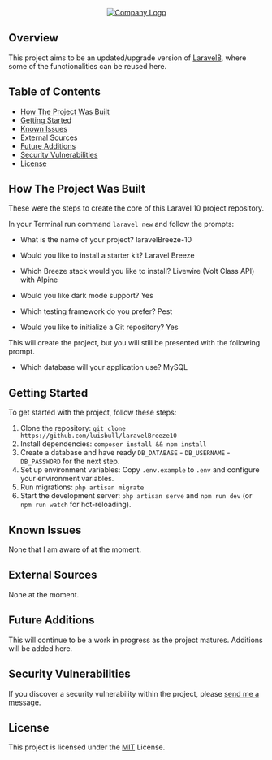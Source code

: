 <p align="center">
    <a href="https://luistoro.co.uk">
        <img src="{{ asset('logo.svg') }}" alt="Company Logo">
    </a>
</p>

## Overview

This project aims to be an updated/upgrade version of [Laravel8](https://github.com/luisbull/laravel8), where some of the functionalities can be reused here.

## Table of Contents

* [How The Project Was Built](#how-the-project-was-built)
* [Getting Started](#getting-started)
* [Known Issues](#known-issues)
* [External Sources](#external-sources)
* [Future Additions](#future-additions)
* [Security Vulnerabilities](#security-vulnerabilities)
* [License](#future-additions)

## How The Project Was Built

These were the steps to create the core of this Laravel 10 project repository.

In your Terminal run command `laravel new` and follow the prompts: 

- What is the name of your project?
laravelBreeze-10

- Would you like to install a starter kit?
Laravel Breeze

- Which Breeze stack would you like to install?
Livewire (Volt Class API) with Alpine

- Would you like dark mode support?
Yes

- Which testing framework do you prefer?
Pest

- Would you like to initialize a Git repository?
Yes

This will create the project, but you will still be presented with the following prompt.

- Which database will your application use?
MySQL

## Getting Started

To get started with the project, follow these steps:

1. Clone the repository: `git clone https://github.com/luisbull/laravelBreeze10`
2. Install dependencies: `composer install && npm install`
3. Create a database and have ready `DB_DATABASE` - `DB_USERNAME` - `DB_PASSWORD` for the next step.
4. Set up environment variables: Copy `.env.example` to `.env` and configure your environment variables.
5. Run migrations: `php artisan migrate`
6. Start the development server: `php artisan serve` and `npm run dev` (or `npm run watch` for hot-reloading).

## Known Issues

None that I am aware of at the moment.

## External Sources

None at the moment.

## Future Additions

This will continue to be a work in progress as the project matures. Additions will be added here.

## Security Vulnerabilities

If you discover a security vulnerability within the project, please [send me a message](https://luistoro.co.uk/#contact).

## License

This project is licensed under the [MIT](https://opensource.org/licenses/MIT) License.
